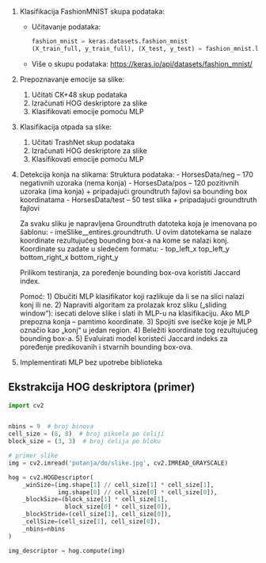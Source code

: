 1. Klasifikacija FashionMNIST skupa podataka:
    - Učitavanje podataka:

        ```python
        fashion_mnist = keras.datasets.fashion_mnist
        (X_train_full, y_train_full), (X_test, y_test) = fashion_mnist.load_data()
        ```
    - Više o skupu podataka: https://keras.io/api/datasets/fashion_mnist/
2. Prepoznavanje emocije sa slike:
    1) Učitati CK+48 skup podataka
    2) Izračunati HOG deskriptore za slike 
    3) Klasifikovati emocije pomoću MLP
3. Klasifikacija otpada sa slike:
    1) Učitati TrashNet skup podataka
    2) Izračunati HOG deskriptore za slike 
    3) Klasifikovati emocije pomoću MLP
4. Detekcija konja na slikama: 
    Struktura podataka:
        - HorsesData/neg – 170 negativnih uzoraka (nema konja)
        - HorsesData/pos – 120 pozitivnih uzoraka (ima konja) + pripadajući groundtruth fajlovi sa bounding box koordinatama
        - HorsesData/test – 50 test slika + pripadajući groundtruth fajlovi
    
    Za svaku sliku je napravljena Groundtruth datoteka koja je imenovana po šablonu:
        - imeSlike__entires.groundtruth.
    U ovim datotekama se nalaze koordinate rezultujućeg bounding box-a na kome se nalazi konj. Koordinate su zadate u sledećem formatu:
        - top_left_x top_left_y bottom_right_x bottom_right_y

    Prilikom testiranja, za poređenje bounding box-ova koristiti Jaccard index.

    Pomoć:
        1) Obučiti MLP klasifikator koji razlikuje da li se na slici nalazi konj ili ne. 
        2) Napraviti algoritam za prolazak kroz sliku („sliding window“): isecati delove slike i slati ih MLP-u na klasifikaciju. Ako MLP prepozna konja – pamtimo koordinate.
        3) Spojiti sve isečke koje je MLP označio kao „konj“ u jedan region.
        4) Beležiti koordinate tog rezultujućeg bounding box-a.
        5) Evaluirati model koristeći Jaccard indeks za poređenje predikovanih i stvarnih bounding box-ova.
5. Implementirati MLP bez upotrebe biblioteka


## Ekstrakcija HOG deskriptora (primer)

```python
import cv2


nbins = 9  # broj binova
cell_size = (8, 8)  # broj piksela po ćeliji
block_size = (3, 3)  # broj ćelija po bloku

# primer slike
img = cv2.imread('putanja/do/slike.jpg', cv2.IMREAD_GRAYSCALE)

hog = cv2.HOGDescriptor(
    _winSize=(img.shape[1] // cell_size[1] * cell_size[1],
              img.shape[0] // cell_size[0] * cell_size[0]),
    _blockSize=(block_size[1] * cell_size[1],
                block_size[0] * cell_size[0]),
    _blockStride=(cell_size[1], cell_size[0]),
    _cellSize=(cell_size[1], cell_size[0]),
    _nbins=nbins
)

img_descriptor = hog.compute(img)
```



